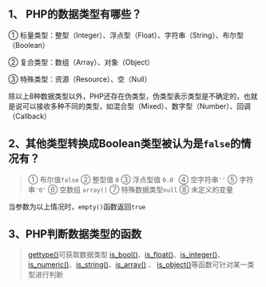 1、 PHP的数据类型有哪些？
---
① 标量类型：整型（Integer）、浮点型（Float）、字符串（String）、布尔型（Boolean）

② 复合类型：数组（Array）、对象（Object）

③ 特殊类型：资源（Resource）、空（Null）

除以上8种数据类型以外，PHP还存在伪类型，伪类型表示类型是不确定的，也就是说可以接收多种不同的类型，如混合型（Mixed）、数字型（Number）、回调（Callback）

2、其他类型转换成Boolean类型被认为是`false`的情况有？
---
>① 布尔值`false`
② 整型值 `0`
③ 浮点型值 `0.0 `
④ 空字符串`''`
⑤ 字符串`'0'`
⑥ 空数组 `array()`
⑦ 特殊数据类型`null`
⑧ 未定义的变量

当参数为以上情况时，`empty()`函数返回`true`

3、PHP判断数据类型的函数
---
>[gettype()](http://php.net/manual/zh/function.gettype.php)可获取数据类型
[is_bool()](http://php.net/manual/zh/function.is-bool.php)、[is_float()](http://php.net/manual/zh/function.is-float.php)、[is_integer()](http://php.net/manual/zh/function.is-integer.php)、[is_numeric()](http://php.net/manual/zh/function.is-numeric.php)、[is_string()](http://php.net/manual/zh/function.is-string.php)、[is_array()](http://php.net/manual/zh/function.is-array.php) 、 [is_object()](http://php.net/manual/zh/function.is-object.php)等函数可针对某一类型进行判断
